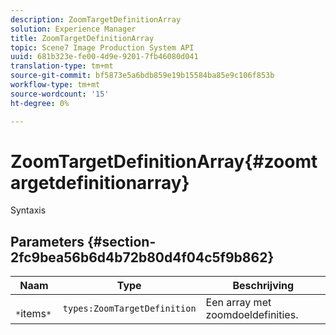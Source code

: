 ```yaml
---
description: ZoomTargetDefinitionArray
solution: Experience Manager
title: ZoomTargetDefinitionArray
topic: Scene7 Image Production System API
uuid: 681b323e-fe00-4d9e-9201-7fb46080d041
translation-type: tm+mt
source-git-commit: bf5873e5a6bdb859e19b15584ba85e9c106f853b
workflow-type: tm+mt
source-wordcount: '15'
ht-degree: 0%

---
```



# ZoomTargetDefinitionArray{#zoomtargetdefinitionarray}

Syntaxis

## Parameters {#section-2fc9bea56b6d4b72b80d4f04c5f9b862}

| Naam | Type | Beschrijving |
|---|---|---|
| ` *`items`*` | `types:ZoomTargetDefinition` | Een array met zoomdoeldefinities. |

